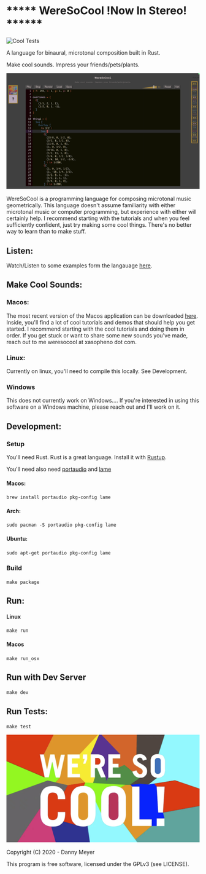 # ***** WereSoCool __!Now In Stereo!__ ******
![Cool Tests](https://github.com/xasopheno/WereSoCool/workflows/Cool%20Tests/badge.svg)

A language for binaural, microtonal composition built in Rust.

Make cool sounds. Impress your friends/pets/plants.

![WereSoCool](https://raw.githubusercontent.com/xasopheno/weresocool/master/imgs/application.png)

WereSoCool is a programming language for composing microtonal music geometrically. This language doesn't assume
familiarity with either microtonal music or computer programming, but experience with either will certainly help. I
recommend starting with the tutorials and when you feel sufficiently confident, just try making some cool things.
There's no better way to learn than to make stuff. 

## Listen:

Watch/Listen to some examples form the langauage [here](https://www.weresocool.org/play/arcs).

## Make Cool Sounds:

### Macos:

The most recent version of the Macos application can be downloaded [here](https://www.weresocool.org/downloads).
Inside, you'll find a lot of cool tutorials and demos that should help you get started. I recommend starting with the
cool tutorials and doing them in order. If you get stuck or want to share some new sounds you've made, reach out to me weresocool at xasopheno dot com. 

### Linux:
Currently on linux, you'll need to compile this locally. See Development. 


### Windows
This does not currently work on Windows...<sad panda>. If you're interested in using this software on a Windows machine, please
    reach out and I'll work on it. 


## Development:

### Setup
You'll need Rust. Rust is a great language. Install it with [Rustup](https://www.rust-lang.org/en-US/install.html).

You'll need also need [portaudio](https://github.com/RustAudio/rust-portaudio) and [lame](https://lame.sourceforge.io/)

#### Macos:
`brew install portaudio pkg-config lame`

#### Arch:
`sudo pacman -S portaudio pkg-config lame`

#### Ubuntu:
`sudo apt-get portaudio pkg-config lame`

### Build
`make package`

## Run: 
#### Linux
`make run`

#### Macos
`make run_osx`

## Run with Dev Server
`make dev`

## Run Tests:
`make test`

![WereSoCool](https://raw.githubusercontent.com/xasopheno/weresocool/master/imgs/cover.png)

Copyright (C) 2020 - Danny Meyer

This program is free software, licensed under the GPLv3 (see LICENSE).

